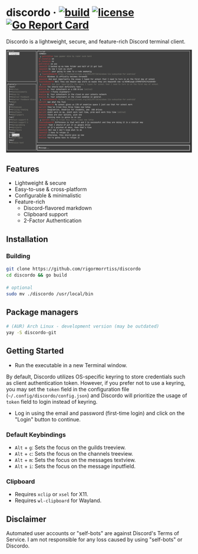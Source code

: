 # discordo &middot; [![build](https://github.com/rigormorrtiss/discordo/actions/workflows/build.yml/badge.svg)](https://github.com/rigormorrtiss/discordo/actions/workflows/build.yml) [![license](https://img.shields.io/badge/license-MIT-blue.svg)](https://github.com/rigormorrtiss/discordo/blob/master/LICENSE) [![Go Report Card](https://goreportcard.com/badge/github.com/rigormorrtiss/discordo)](https://goreportcard.com/report/github.com/rigormorrtiss/discordo)

Discordo is a lightweight, secure, and feature-rich Discord terminal client.

![Preview](.github/preview.png)

## Features

- Lightweight & secure
- Easy-to-use & cross-platform
- Configurable & minimalistic
- Feature-rich
    - Discord-flavored markdown
    - Clipboard support
    - 2-Factor Authentication

## Installation

### Building

```bash
git clone https://github.com/rigormorrtiss/discordo
cd discordo && go build

# optional
sudo mv ./discordo /usr/local/bin
```

## Package managers

```bash
# (AUR) Arch Linux - development version (may be outdated)
yay -S discordo-git
```

## Getting Started

- Run the executable in a new Terminal window.

By default, Discordo utilizes OS-specific keyring to store credentials such as client authentication token. However, if you prefer not to use a keyring, you may set the `token` field in the configuration file (`~/.config/discordo/config.json`) and Discordo will prioritize the usage of `token` field to login instead of keyring. 

- Log in using the email and password (first-time login) and click on the "Login" button to continue.

### Default Keybindings

- `Alt` + `g`: Sets the focus on the guilds treeview.
- `Alt` + `c`: Sets the focus on the channels treeview.
- `Alt` + `m`: Sets the focus on the messages textview.
- `Alt` + `i`: Sets the focus on the message inputfield.

### Clipboard

- Requires `xclip` or `xsel` for X11.
- Requires `wl-clipboard` for Wayland.

## Disclaimer

Automated user accounts or "self-bots" are against Discord's Terms of Service. I am not responsible for any loss caused by using "self-bots" or Discordo.
